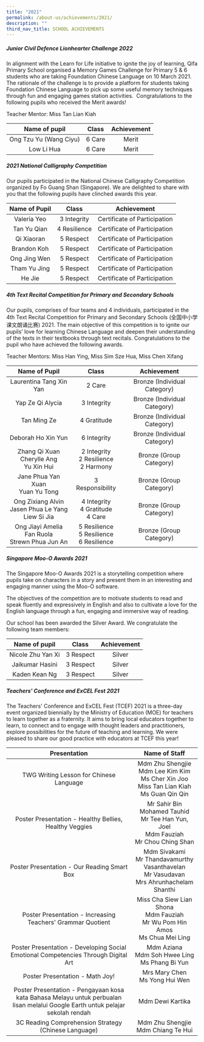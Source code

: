 ```yaml
---
title: "2021"
permalink: /about-us/achievements/2021/
description: ""
third_nav_title: SCHOOL ACHIEVEMENTS
---
```



##### **Junior Civil Defence Lionhearter Challenge 2022**
In alignment with the Learn for Life initiative to ignite the joy of learning, Qifa Primary School organised a Memory Games Challenge for Primary 5 & 6 students who are taking Foundation Chinese Language on 10 March 2021.    
The rationale of the challenge is to provide a platform for students taking Foundation Chinese Language to pick up some useful memory techniques through fun and engaging games station activities.  Congratulations to the following pupils who received the Merit awards!  

Teacher Mentor: Miss Tan Lian Kiah

|      Name of pupil     |  Class | Achievement |
|:----------------------:|:------:|:-----------:|
| Ong Tzu Yu (Wang Ciyu) | 6 Care |    Merit    |
|       Low Li Hua       | 6 Care |    Merit    |

##### **2021 National Calligraphy Competition**
Our pupils participated in the National Chinese Calligraphy Competition organized by Fo Guang Shan (Singapore). We are delighted to share with you that the following pupils have clinched awards this year.

| Name of Pupil |     Class    |    Achievement    |
|:-------------:|:------------:|:-----------------:|
|  Valeria Yeo  |  3 Integrity | Certificate of Participation |
|  Tan Yu Qian  | 4 Resilience | Certificate of Participation |
|   Qi Xiaoran  |  5 Respect   | Certificate of Participation |
|   Brandon Koh |  5 Respect   | Certificate of Participation |
|  Ong Jing Wen |  5 Respect   | Certificate of Participation |
|  Tham Yu Jing |  5 Respect   | Certificate of Participation |
|     He Jie    |  5 Respect   | Certificate of Participation |

##### **4th Text Recital Competition for Primary and Secondary Schools**
Our pupils, comprises of four teams and 4 individuals, participated in the 4th Text Recital Competition for Primary and Secondary Schools (全国中小学课文朗诵比赛) 2021. The main objective of this competition is to ignite our pupils’ love for learning Chinese Language and deepen their understanding of the texts in their textbooks through text recitals. Congratulations to the pupil who have achieved the following awards.  
  
Teacher Mentors: Miss Han Ying, Miss Sim Sze Hua, Miss Chen Xifang

|                      Name of Pupil                     |                     Class                    |          Achievement          |
|:------------------------------------------------------:|:--------------------------------------------:|:-----------------------------:|
|                 Laurentina Tang Xin Yan                |                    2 Care                    |  Bronze (Individual Category) |
|                    Yap Ze Qi Alycia                    |                  3 Integrity                 |  Bronze (Individual Category) |
|                      Tan Ming Ze                       |                 4 Gratitude                  | Bronze (Individual Category)  |
|                   Deborah Ho Xin Yun                   |                 6 Integrity                  | Bronze (Individual Category)  |
|       Zhang Qi Xuan<br>Cherylle Ang<br>Yu Xin Hui      |   2 Integrity<br>2 Resilience<br>2 Harmony   |    Bronze (Group Category)    |
|           Jane Phua Yan Xuan<br>Yuan Yu Tong           |               3 Responsibility               |    Bronze (Group Category)    |
| Ong Zixiang Alvin<br>Jasen Phua Le Yang<br>Liew Si Jia |     4 Integrity<br>4 Gratitude<br>4 Care     |    Bronze (Group Category)    |
|   Ong Jiayi Amelia<br>Fan Ruola<br>Strewn Phua Jun An  | 5 Resilience<br>5 Resilience<br>6 Resilience |    Bronze (Group Category)    |

##### **Singapore Moo-O Awards 2021**
The Singapore Moo-O Awards 2021 is a storytelling competition where pupils take on characters in a story and present them in an interesting and engaging manner using the Moo-O software.

The objectives of the competition are to motivate students to read and speak fluently and expressively in English and also to cultivate a love for the English language through a fun, engaging and immersive way of reading.

Our school has been awarded the Silver Award. We congratulate the following team members:

|   Name of pupil   |   Class   | Achievement |
|:-----------------:|:---------:|:-----------:|
| Nicole Zhu Yan Xi | 3 Respect |    Silver   |
|  Jaikumar Hasini  | 3 Respect |    Silver   |
|    Kaden Kean Ng  | 3 Respect |    Silver   |

##### **Teachers' Conference and ExCEL Fest 2021**
The Teachers' Conference and ExCEL Fest (TCEF) 2021 is a three-day event organized biennially by the Ministry of Education (MOE) for teachers to learn together as a fraternity. It aims to bring local educators together to learn, to connect and to engage with thought leaders and practitioners, explore possibilities for the future of teaching and learning. We were pleased to share our good practice with educators at TCEF this year!

| Presentation | Name of Staff |
|:-------------------------------------------------------------------------------------------------------------------:|:-------------------------------------------------------------------------------------------------------------------:|
|                                              TWG Writing Lesson for Chinese Language                                             | Mdm Zhu Shengjie<br>Mdm Lee Kim Kim<br>Ms Cher Xin Joo<br>Miss Tan Lian Kiah<br>Ms Guan Qin Qin |
|                                      Poster Presentation - Healthy Bellies, Healthy Veggies                                      |    Mr Sahir Bin Mohamed Tauhid<br>Mr Tee Han Yun, Joel<br>Mdm Fauziah<br>Mr Chou Ching Shan     |
|                                            Poster Presentation - Our Reading Smart Box                                           |  Mdm Sivakami<br> Mr Thandavamurthy Vasanthavelan<br>Mr Vasudavan<br>Mrs Ahrunhachelam Shanthi  |
|                                    Poster Presentation - Increasing Teachers' Grammar Quotient                                   |         Miss Cha Siew Lian Shona<br>Mdm Fauziah<br>Mr Wu Pom Hin Amos<br>Ms Chua Mei Ling       |
|                         Poster Presentation - Developing Social Emotional Competencies Through Digital Art                       |                       Mdm Aziana<br>Mdm Soh Hwee Ling<br>Ms Phang Bi Yun                        |
|                                                  Poster Presentation - Math Joy!                                                 |                                Mrs Mary Chen<br>Ms Yong Hui Wen                                 |
|  Poster Presentation - Pengayaan kosa kata Bahasa Melayu untuk perbualan lisan melalui Google Earth untuk pelajar sekolah rendah |                                        Mdm Dewi Kartika                                         |
|                                        3C Reading Comprehension Strategy (Chinese Language)                                      |                              Mdm Zhu Shengjie<br> Mdm Chiang Te Hui                             |